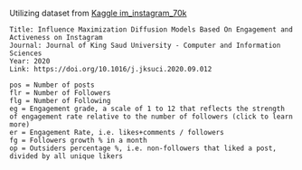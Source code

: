 Utilizing dataset from [Kaggle im_instagram_70k](https://www.kaggle.com/datasets/krpurba/im-instagram-70k)

```Authors: Kristo Radion Purba; David Asirvatham; Raja Kumar Murugesan
Title: Influence Maximization Diffusion Models Based On Engagement and Activeness on Instagram
Journal: Journal of King Saud University - Computer and Information Sciences
Year: 2020
Link: https://doi.org/10.1016/j.jksuci.2020.09.012
```

```
pos = Number of posts
flr = Number of Followers
flg = Number of Following
eg = Engagement grade, a scale of 1 to 12 that reflects the strength of engagement rate relative to the number of followers (click to learn more)
er = Engagement Rate, i.e. likes+comments / followers
fg = Followers growth % in a month
op = Outsiders percentage %, i.e. non-followers that liked a post, divided by all unique likers
```
